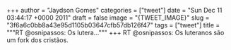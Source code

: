 
+++
author = "Jaydson Gomes"
categories = ["tweet"]
date = "Sun Dec 11 03:44:17 +0000 2011"
draft = false
image = "{TWEET_IMAGE}"
slug = "3f6a6c0bb8a43e95d1105b03647cfb57db126f47"
tags = ["tweet"]
title = """RT @osnipassos: Os lutera..."""
+++
RT @osnipassos: Os luteranos são um fork dos cristãos.
